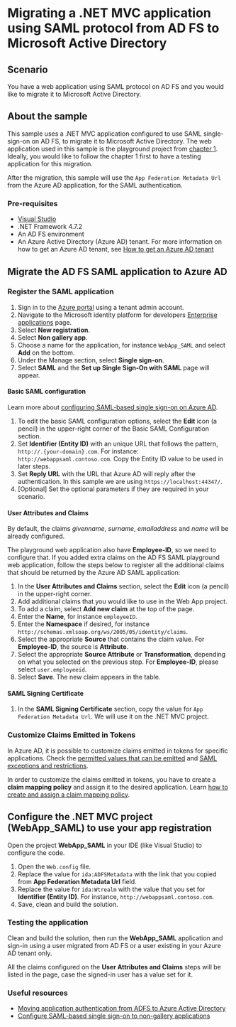 # Migrating a .NET MVC application using SAML protocol from AD FS to Microsoft Active Directory

## Scenario

You have a web application using SAML protocol on AD FS and you would like to migrate it to Microsoft Active Directory.

## About the sample

This sample uses a .NET MVC application configured to use SAML single-sign-on on AD FS, to migrate it to Microsoft Active Directory. The web application used in this sample is the playground project from [chapter 1](https://github.com/Azure-Samples/ms-identity-dotnet-adfs-to-aad/tree/master/1-ADFS-Host/1-1-Setup-SAML-Playground). Ideally, you would like to follow the chapter 1 first to have a testing application for this migration.

After the migration, this sample will use the `App Federation Metadata Url` from the Azure AD application, for the SAML authentication.

### Pre-requisites

- [Visual Studio](https://aka.ms/vsdownload)
- .NET Framework 4.7.2
- An AD FS environment
- An Azure Active Directory (Azure AD) tenant. For more information on how to get an Azure AD tenant, see [How to get an Azure AD tenant](https://azure.microsoft.com/en-us/documentation/articles/active-directory-howto-tenant/)

## Migrate the AD FS SAML application to Azure AD

### Register the SAML application

1. Sign in to the [Azure portal](https://portal.azure.com) using a tenant admin account.
1. Navigate to the Microsoft identity platform for developers [Enterprise applications](https://portal.azure.com/#blade/Microsoft_AAD_IAM/ActiveDirectoryMenuBlade/EnterpriseApps) page.
1. Select **New registration**.
1. Select **Non gallery app**.
1. Choose a name for the application, for instance `WebApp_SAML` and select **Add** on the bottom.
1. Under the Manage section, select **Single sign-on**.
1. Select **SAML** and the **Set up Single Sign-On with SAML** page will appear.

#### Basic SAML configuration

Learn more about [configuring SAML-based single sign-on on Azure AD](https://docs.microsoft.com/azure/active-directory/manage-apps/configure-single-sign-on-non-gallery-applications).

1. To edit the basic SAML configuration options, select the **Edit** icon (a pencil) in the upper-right corner of the Basic SAML Configuration section.
1. Set **Identifier (Entity ID)** with an unique URL that follows the pattern, `http://.{your-domain}.com`. For instance: `http://webappsaml.contoso.com`. Copy the Entity ID value to be used in later steps.
1. Set **Reply URL** with the URL that Azure AD will reply after the authentication. In this sample we are using `https://localhost:44347/`.
1. [Optional] Set the optional parameters if they are required in your scenario.

#### User Attributes and Claims

By default, the claims *givenname*, *surname*, *emailaddress* and *name* will be already configured. 

The playground web application also have **Employee-ID**, so we need to configure that. If you added extra claims on the AD FS SAML playground web application, follow the steps below to register all the additional claims that should be returned by the Azure AD SAML application:

1. In the **User Attributes and Claims** section, select the **Edit** icon (a pencil) in the upper-right corner.
1. Add additional claims that you would like to use in the Web App project.
1. To add a claim, select **Add new claim** at the top of the page. 
2. Enter the **Name**, for instance `employeeID`.
3. Enter the **Namespace** if desired, for instance `http://schemas.xmlsoap.org/ws/2005/05/identity/claims`.
4. Select the appropriate **Source** that contains the claim value. For **Employee-ID**, the source is **Attribute**.
5. Select the appropriate **Source Attribute** or **Transformation**, depending on what you selected on the previous step. For **Employee-ID**, please select `user.employeeid`.
6. Select **Save**. The new claim appears in the table.

#### SAML Signing Certificate

1. In the **SAML Signing Certificate** section, copy the value for `App Federation Metadata Url`. We will use it on the .NET MVC project.

### Customize Claims Emitted in Tokens

In Azure AD, it is possible to customize claims emitted in tokens for specific applications. Check the [permitted values that can be emitted](https://docs.microsoft.com/azure/active-directory/develop/active-directory-claims-mapping#table-3-valid-id-values-per-source) and [SAML exceptions and restrictions](https://docs.microsoft.com/azure/active-directory/develop/active-directory-claims-mapping#exceptions-and-restrictions).

In order to customize the claims emitted in tokens, you have to create a **claim mapping policy** and assign it to the desired application. Learn [how to create and assign a claim mapping policy](https://docs.microsoft.com/azure/active-directory/develop/active-directory-claims-mapping#claims-mapping-policy-assignment).

## Configure the .NET MVC project (WebApp_SAML) to use your app registration

Open the project **WebApp_SAML** in your IDE (like Visual Studio) to configure the code.

1. Open the `Web.config` file.
1. Replace the value for `ida:ADFSMetadata` with the link that you copied from **App Federation Metadata Url** field.
1. Replace the value for `ida:Wtrealm` with the value that you set for **Identifier (Entity ID)**. For instance, `http://webappsaml.contoso.com`.
1. Save, clean and build the solution.

### Testing the application

Clean and build the solution, then run the **WebApp_SAML** application and sign-in using a user migrated from AD FS or a user existing in your Azure AD tenant only.

All the claims configured on the **User Attributes and Claims** steps will be listed in the page, case the signed-in user has a value set for it.

### Useful resources

- [Moving application authentication from ADFS to Azure Active Directory](https://docs.microsoft.com/azure/active-directory/manage-apps/migrate-adfs-apps-to-azure)
- [Configure SAML-based single sign-on to non-gallery applications](https://docs.microsoft.com/azure/active-directory/manage-apps/configure-single-sign-on-non-gallery-applications)
